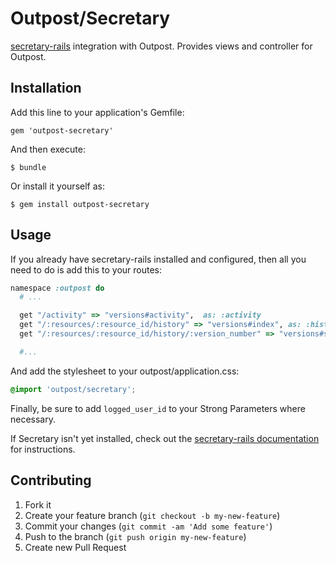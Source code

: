 # Outpost/Secretary

[secretary-rails](http://rubygems.org/gems/secretary-rails) integration with Outpost.
Provides views and controller for Outpost.

## Installation

Add this line to your application's Gemfile:

    gem 'outpost-secretary'

And then execute:

    $ bundle

Or install it yourself as:

    $ gem install outpost-secretary

## Usage

If you already have secretary-rails installed and configured, then all you need to do is add this to your routes:

```ruby
namespace :outpost do
  # ...

  get "/activity" => "versions#activity",  as: :activity
  get "/:resources/:resource_id/history" => "versions#index", as: :history
  get "/:resources/:resource_id/history/:version_number" => "versions#show", as: :version

  #...
```

And add the stylesheet to your outpost/application.css:

```scss
@import 'outpost/secretary';
```

Finally, be sure to add `logged_user_id` to your Strong Parameters where necessary.

If Secretary isn't yet installed, check out the [secretary-rails documentation](https://github.com/SCPR/secretary-rails) for instructions.

## Contributing

1. Fork it
2. Create your feature branch (`git checkout -b my-new-feature`)
3. Commit your changes (`git commit -am 'Add some feature'`)
4. Push to the branch (`git push origin my-new-feature`)
5. Create new Pull Request
